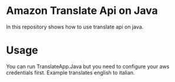 # Amazon Translate Api on Java

In this repository shows how to use translate api on java.

# Usage

You can run TranslateApp.Java but you need to configure your aws credentials first.
Example translates english to italian.
